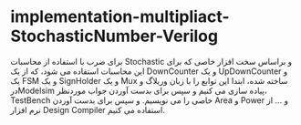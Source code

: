# implementation-multipliact-StochasticNumber-Verilog
برای ضرب با استفاده از محاسبات Stochastic و براساس سخت افزار خاصی که برای این محاسبات استفاده می شود، که از یک DownCounter و یک UpDownCounter و یک FSM و یک SignHolder و یک Mux ساخته شده، ابتدا این توابع را با زبان وریلاگ و درModelsim پیاده سازی می کنیم و سپس برای بدست آوردن جواب موردنظر، TestBench خاصی را می نویسیم. و سپس برای بدست آوردن Area و Power و ... از نرم افزار Design Compiler استفاده می کنیم.
